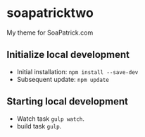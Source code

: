 soapatricktwo
===============

My theme for SoaPatrick.com

## Initialize local development

- Initial installation: `npm install --save-dev`
- Subsequent update: `npm update`

## Starting local development
- Watch task `gulp watch`.
- build task `gulp`.
